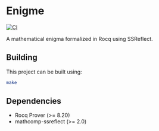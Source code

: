 # Enigme

[![CI](https://github.com/Zimmi48/enigme/workflows/CI/badge.svg)](https://github.com/Zimmi48/enigme/actions?query=workflow%3ACI)

A mathematical enigma formalized in Rocq using SSReflect.

## Building

This project can be built using:

```bash
make
```

## Dependencies

- Rocq Prover (>= 8.20)
- mathcomp-ssreflect (>= 2.0)

